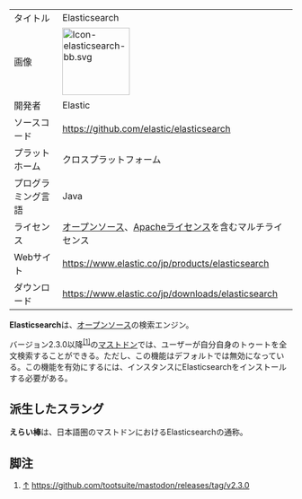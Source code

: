 <div>

|                    |                                                                                                                                                                                                                                                                                                                                                                                                                |
|--------------------|----------------------------------------------------------------------------------------------------------------------------------------------------------------------------------------------------------------------------------------------------------------------------------------------------------------------------------------------------------------------------------------------------------------|
| タイトル           | Elasticsearch                                                                                                                                                                                                                                                                                                                                                                                                  |
| 画像               | [<img src="/images/thumb/e/e5/Icon-elasticsearch-bb.svg/120px-Icon-elasticsearch-bb.svg.png" srcset="/images/thumb/e/e5/Icon-elasticsearch-bb.svg/180px-Icon-elasticsearch-bb.svg.png 1.5x, /images/thumb/e/e5/Icon-elasticsearch-bb.svg/240px-Icon-elasticsearch-bb.svg.png 2x" width="120" height="120" alt="Icon-elasticsearch-bb.svg" />](/%E3%83%95%E3%82%A1%E3%82%A4%E3%83%AB:Icon-elasticsearch-bb.svg) |
| 開発者             | Elastic                                                                                                                                                                                                                                                                                                                                                                                                        |
| ソースコード       | <a href="https://github.com/elastic/elasticsearch" rel="nofollow">https://github.com/elastic/elasticsearch</a>                                                                                                                                                                                                                                                                                                 |
| プラットホーム     | クロスプラットフォーム                                                                                                                                                                                                                                                                                                                                                                                         |
| プログラミング言語 | Java                                                                                                                                                                                                                                                                                                                                                                                                           |
| ライセンス         | [オープンソース](/%E3%82%AA%E3%83%BC%E3%83%97%E3%83%B3%E3%82%BD%E3%83%BC%E3%82%B9 "オープンソース")、[Apacheライセンス](/Apache%E3%83%A9%E3%82%A4%E3%82%BB%E3%83%B3%E3%82%B9 "Apacheライセンス (存在しないページ)")を含むマルチライセンス                                                                                                                                                                      |
| Webサイト          | <a href="https://www.elastic.co/jp/products/elasticsearch" rel="nofollow">https://www.elastic.co/jp/products/elasticsearch</a>                                                                                                                                                                                                                                                                                 |
| ダウンロード       | <a href="https://www.elastic.co/jp/downloads/elasticsearch" rel="nofollow">https://www.elastic.co/jp/downloads/elasticsearch</a>                                                                                                                                                                                                                                                                               |

  

**Elasticsearch**は、[オープンソース](/%E3%82%AA%E3%83%BC%E3%83%97%E3%83%B3%E3%82%BD%E3%83%BC%E3%82%B9 "オープンソース")の検索エンジン。

バージョン2.3.0以降<sup>[\[1\]](#cite_note-1)</sup>の[マストドン](/Mastodon "Mastodon")では、ユーザーが自分自身のトゥートを全文検索することができる。ただし、この機能はデフォルトでは無効になっている。この機能を有効にするには、インスタンスにElasticsearchをインストールする必要がある。

## 派生したスラング

**えらい棒**は、日本語圏のマストドンにおけるElasticsearchの通称。

## 脚注

<div>

1.  [↑](#cite_ref-1) <a href="https://github.com/tootsuite/mastodon/releases/tag/v2.3.0" rel="nofollow">https://github.com/tootsuite/mastodon/releases/tag/v2.3.0</a>

</div>

</div>
